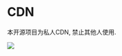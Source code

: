 # CDN

本开源项目为私人CDN, 禁止其他人使用.

[![](https://data.jsdelivr.com/v1/package/gh/zsqw123/cdn/badge)](https://www.jsdelivr.com/package/gh/zsqw123/cdn)
